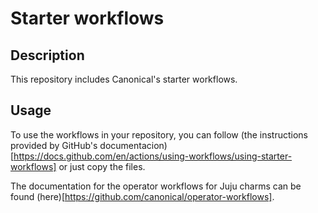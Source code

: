 # Starter workflows

## Description

This repository includes Canonical's starter workflows.

## Usage

To use the workflows in your repository, you can follow (the instructions provided by GitHub's documentacion)[https://docs.github.com/en/actions/using-workflows/using-starter-workflows] or just copy the files.

The documentation for the operator workflows for Juju charms can be found (here)[https://github.com/canonical/operator-workflows].
